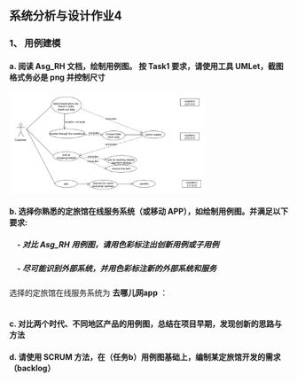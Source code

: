 ## 系统分析与设计作业4  
### 1、 用例建模  
#### **a. 阅读 Asg_RH 文档，绘制用例图。 按 Task1 要求，请使用工具 UMLet，截图格式务必是 png 并控制尺寸** 
<img src="https://github.com/YitingKikyo/YitingKikyo.github.io/blob/master/_post/SystemAnalysis/pictures/reverse%20hotel.png" width= "70%">  
  
#### **b. 选择你熟悉的定旅馆在线服务系统（或移动 APP），如绘制用例图。并满足以下要求:**  
##### &emsp;- 对比 Asg_RH 用例图，请用色彩标注出创新用例或子用例  
##### &emsp;- 尽可能识别外部系统，并用色彩标注新的外部系统和服务  
选择的定旅馆在线服务系统为 **去哪儿网app** ：  
<img src=" " width="">  
  
#### **c. 对比两个时代、不同地区产品的用例图，总结在项目早期，发现创新的思路与方法**  
#### **d. 请使用 SCRUM 方法，在（任务b）用例图基础上，编制某定旅馆开发的需求 （backlog）**  


